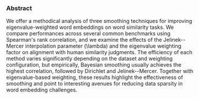 ### Abstract
We offer a methodical analysis of three smoothing techniques for improving eigenvalue-weighted word embeddings on word similarity tasks. We compare performances across several common benchmarks using Spearman's rank correlation, and we examine the effects of the Jelinek--Mercer interpolation parameter \(\lambda\) and the eigenvalue weighting factor on alignment with human similarity judgments. The efficiency of each method varies significantly depending on the dataset and weighting configuration, but empirically, Bayesian smoothing usually achieves the highest correlation, followed by Dirichlet and Jelinek--Mercer. Together with eigenvalue-based weighting, these results highlight the effectiveness of smoothing and point to interesting avenues for reducing data sparsity in word embedding challenges.
